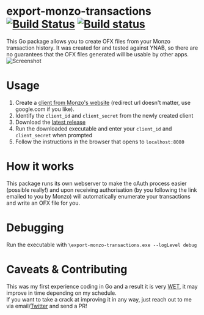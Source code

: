 # export-monzo-transactions [![Build Status](https://travis-ci.org/Sam-Martin/export-mondo-transactions.svg?branch=master)](https://travis-ci.org/Sam-Martin/export-mondo-transactions) [![Build status](https://ci.appveyor.com/api/projects/status/78r5jpxk7lacl28s/branch/master?svg=true)](https://ci.appveyor.com/project/Sam-Martin/export-mondo-transactions-c0aws/branch/master)

This Go package allows you to create OFX files from your Monzo transaction history. It was created for and tested against YNAB, so there are no guarantees that the OFX files generated will be usable by other apps.  
![Screenshot](https://cloud.githubusercontent.com/assets/803607/15273152/519c2698-1a88-11e6-9cf9-7e8314da1b3b.png)  

# Usage  

1. Create a [client from Monzo's website](https://developers.getmondo.co.uk/apps/home) (redirect url doesn't matter, use google.com if you like).
2. Identify the `client_id` and `client_secret` from the newly created client
3. Download the [latest release](https://github.com/Sam-Martin/export-mondo-transactions/releases/latest)
4. Run the downloaded executable and enter your `client_id` and `client_secret` when prompted
5. Follow the instructions in the browser that opens to `localhost:8080`

# How it works
This package runs its own webserver to make the oAuth process easier (possible really!) and upon receiving authorisation (by you following the link emailed to you by Monzo) will automatically enumerate your transactions and write an OFX file for you.

# Debugging
Run the executable with `\export-monzo-transactions.exe --logLevel debug`

# Caveats & Contributing
This was my first experience coding in Go and a result it is very [WET](https://en.wikipedia.org/wiki/Don%27t_repeat_yourself), it may improve in time depending on my schedule.  
If you want to take a crack at improving it in any way, just reach out to me via email/[Twitter](https://twitter.com/samjackmartin) and send a PR!
